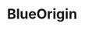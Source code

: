 ---
title: BlueOrigin
crosslinks:
- spacex
- autotldr
- engineteststands
- ula
- SpaceXLounge
- IAmA
- rocketry
---